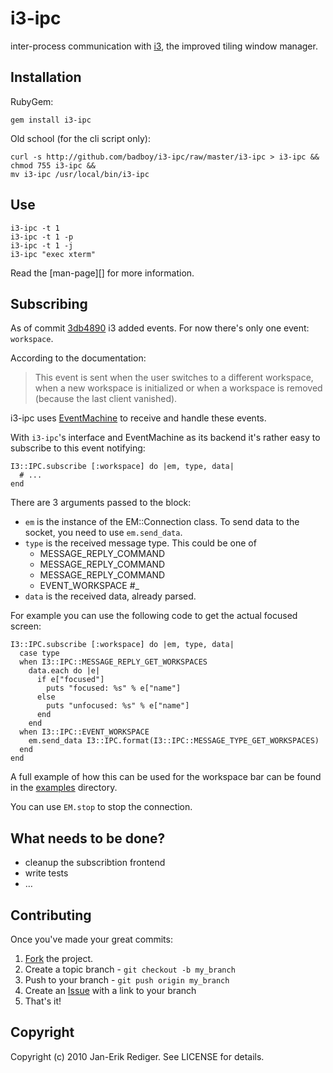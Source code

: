 i3-ipc
======

inter-process communication with [i3][], the improved tiling window manager.

Installation
------------

RubyGem:

    gem install i3-ipc

Old school (for the cli script only):

    curl -s http://github.com/badboy/i3-ipc/raw/master/i3-ipc > i3-ipc &&
    chmod 755 i3-ipc &&
    mv i3-ipc /usr/local/bin/i3-ipc

Use
---

    i3-ipc -t 1
    i3-ipc -t 1 -p
    i3-ipc -t 1 -j
    i3-ipc "exec xterm"

Read the [man-page][] for more information.

Subscribing
-----------

As of commit [3db4890][] i3 added events.
For now there's only one event: `workspace`.

According to the documentation:
> This event is sent when the user switches to a different workspace, when a new workspace is initialized or when a workspace is removed (because the last client vanished).

i3-ipc uses [EventMachine][em] to receive and handle these events.

With `i3-ipc`'s interface and EventMachine as its backend it's rather easy to subscribe to this event notifying:

    I3::IPC.subscribe [:workspace] do |em, type, data|
      # ...
    end

There are 3 arguments passed to the block:

* `em` is the instance of the EM::Connection class.
To send data to the socket, you need to use `em.send_data`.
* `type` is the received message type.
This could be one of
  * MESSAGE_REPLY_COMMAND
  * MESSAGE_REPLY_COMMAND
  * MESSAGE_REPLY_COMMAND
  * EVENT_WORKSPACE #_
* `data` is the received data, already parsed.

For example you can use the following code to get the actual focused screen:

    I3::IPC.subscribe [:workspace] do |em, type, data|
      case type
      when I3::IPC::MESSAGE_REPLY_GET_WORKSPACES
        data.each do |e|
          if e["focused"]
            puts "focused: %s" % e["name"]
          else
            puts "unfocused: %s" % e["name"]
          end
        end
      when I3::IPC::EVENT_WORKSPACE
        em.send_data I3::IPC.format(I3::IPC::MESSAGE_TYPE_GET_WORKSPACES)
      end
    end

A full example of how this can be used for the workspace bar can be found in the [examples][] directory.

You can use `EM.stop` to stop the connection.


What needs to be done?
----------------------

* cleanup the subscribtion frontend
* write tests
* …

Contributing
------------

Once you've made your great commits:

1. [Fork][] the project.
2. Create a topic branch - `git checkout -b my_branch`
3. Push to your branch - `git push origin my_branch`
4. Create an [Issue][] with a link to your branch
5. That's it!

Copyright
---------

Copyright (c) 2010 Jan-Erik Rediger. See LICENSE for details.

[i3]: http://i3.zekjur.net/
[manpage]: http://badboy.github.com/i3-ipc/
[3db4890]: http://code.stapelberg.de/git/i3/commit/?h=next&id=3db4890683e87
[em]: http://github.com/eventmachine/eventmachine
[examples]: http://github.com/badboy/i3-ipc/tree/bug/examples/
[fork]: http://help.github.com/forking/
[issue]: http://github.com/badboy/i3-ipc/issues
